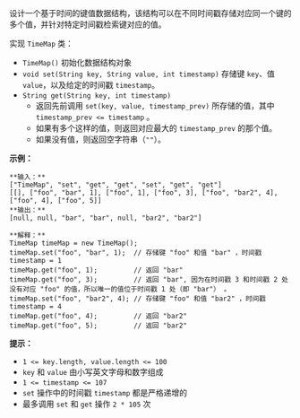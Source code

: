 设计一个基于时间的键值数据结构，该结构可以在不同时间戳存储对应同一个键的多个值，并针对特定时间戳检索键对应的值。

实现 `TimeMap` 类：

  * `TimeMap()` 初始化数据结构对象
  * `void set(String key, String value, int timestamp)` 存储键 `key`、值 `value`，以及给定的时间戳 `timestamp`。
  * `String get(String key, int timestamp)`
    * 返回先前调用 `set(key, value, timestamp_prev)` 所存储的值，其中 `timestamp_prev <= timestamp` 。
    * 如果有多个这样的值，则返回对应最大的 `timestamp_prev` 的那个值。
    * 如果没有值，则返回空字符串（`""`）。

**示例：**

    
    
    **输入：**
    ["TimeMap", "set", "get", "get", "set", "get", "get"]
    [[], ["foo", "bar", 1], ["foo", 1], ["foo", 3], ["foo", "bar2", 4], ["foo", 4], ["foo", 5]]
    **输出：**
    [null, null, "bar", "bar", null, "bar2", "bar2"]
    
    **解释：**
    TimeMap timeMap = new TimeMap();
    timeMap.set("foo", "bar", 1);  // 存储键 "foo" 和值 "bar" ，时间戳 timestamp = 1   
    timeMap.get("foo", 1);         // 返回 "bar"
    timeMap.get("foo", 3);         // 返回 "bar", 因为在时间戳 3 和时间戳 2 处没有对应 "foo" 的值，所以唯一的值位于时间戳 1 处（即 "bar"） 。
    timeMap.set("foo", "bar2", 4); // 存储键 "foo" 和值 "bar2" ，时间戳 timestamp = 4  
    timeMap.get("foo", 4);         // 返回 "bar2"
    timeMap.get("foo", 5);         // 返回 "bar2"
    

**提示：**

  * `1 <= key.length, value.length <= 100`
  * `key` 和 `value` 由小写英文字母和数字组成
  * `1 <= timestamp <= 107`
  * `set` 操作中的时间戳 `timestamp` 都是严格递增的
  * 最多调用 `set` 和 `get` 操作 `2 * 105` 次

